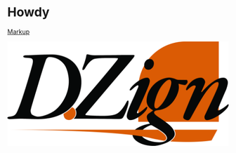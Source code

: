 <!DOCTYPE html>
<html>
   <head>
<h1>Howdy</h1>
   </head>

   <body>
    <p><a href="/markup/index.html"> Markup </a>
      </p> 
  <a href="/markup/index.html"> <picture>
  <source media="(min-width:300px)" srcset="personal logo.jpg">
  <source media="(min-width:465px)" srcset="personal logo.jpg">
  <img src="personal logo.jpg" alt="Logo" style="width:auto;">
</picture></a>
</body>
</html>
